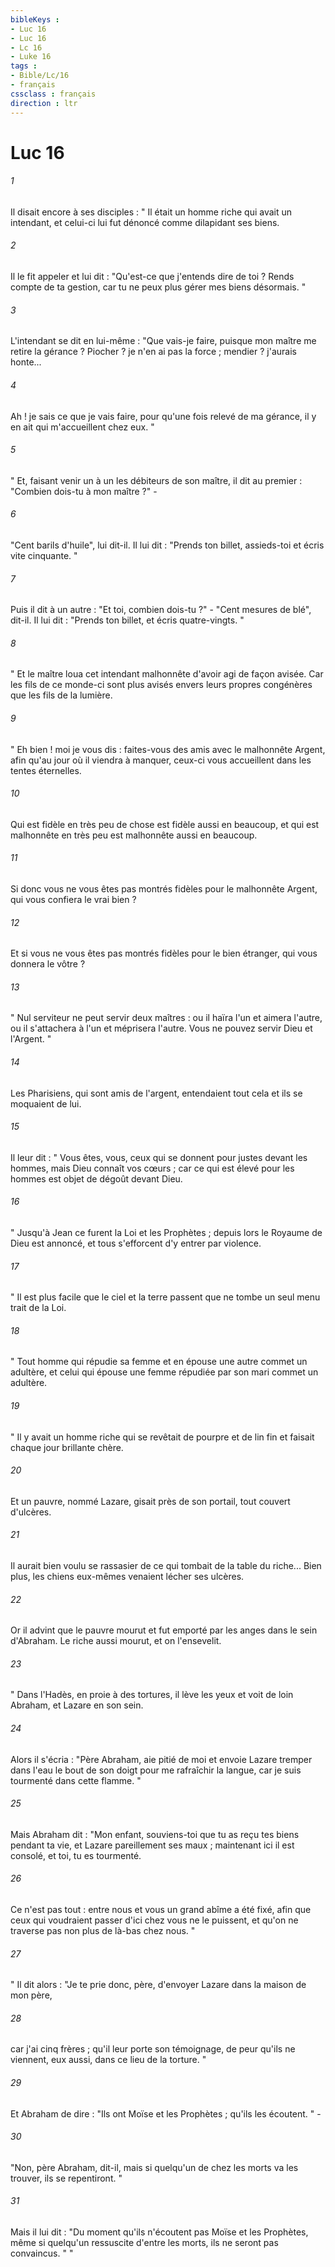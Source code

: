 ```yaml
---
bibleKeys : 
- Luc 16
- Luc 16
- Lc 16
- Luke 16
tags : 
- Bible/Lc/16
- français
cssclass : français
direction : ltr
---
```


# Luc 16

###### 1
Il disait encore à ses disciples : " Il était un homme riche qui avait un intendant, et celui-ci lui fut dénoncé comme dilapidant ses biens. 
###### 2
Il le fit appeler et lui dit : "Qu'est-ce que j'entends dire de toi ? Rends compte de ta gestion, car tu ne peux plus gérer mes biens désormais. " 
###### 3
L'intendant se dit en lui-même : "Que vais-je faire, puisque mon maître me retire la gérance ? Piocher ? je n'en ai pas la force ; mendier ? j'aurais honte... 
###### 4
Ah ! je sais ce que je vais faire, pour qu'une fois relevé de ma gérance, il y en ait qui m'accueillent chez eux. " 
###### 5
" Et, faisant venir un à un les débiteurs de son maître, il dit au premier : "Combien dois-tu à mon maître ?" - 
###### 6
"Cent barils d'huile", lui dit-il. Il lui dit : "Prends ton billet, assieds-toi et écris vite cinquante. " 
###### 7
Puis il dit à un autre : "Et toi, combien dois-tu ?" - "Cent mesures de blé", dit-il. Il lui dit : "Prends ton billet, et écris quatre-vingts. " 
###### 8
" Et le maître loua cet intendant malhonnête d'avoir agi de façon avisée. Car les fils de ce monde-ci sont plus avisés envers leurs propres congénères que les fils de la lumière. 
###### 9
" Eh bien ! moi je vous dis : faites-vous des amis avec le malhonnête Argent, afin qu'au jour où il viendra à manquer, ceux-ci vous accueillent dans les tentes éternelles. 
###### 10
Qui est fidèle en très peu de chose est fidèle aussi en beaucoup, et qui est malhonnête en très peu est malhonnête aussi en beaucoup. 
###### 11
Si donc vous ne vous êtes pas montrés fidèles pour le malhonnête Argent, qui vous confiera le vrai bien ? 
###### 12
Et si vous ne vous êtes pas montrés fidèles pour le bien étranger, qui vous donnera le vôtre ? 
###### 13
" Nul serviteur ne peut servir deux maîtres : ou il haïra l'un et aimera l'autre, ou il s'attachera à l'un et méprisera l'autre. Vous ne pouvez servir Dieu et l'Argent. " 
###### 14
Les Pharisiens, qui sont amis de l'argent, entendaient tout cela et ils se moquaient de lui. 
###### 15
Il leur dit : " Vous êtes, vous, ceux qui se donnent pour justes devant les hommes, mais Dieu connaît vos cœurs ; car ce qui est élevé pour les hommes est objet de dégoût devant Dieu. 
###### 16
" Jusqu'à Jean ce furent la Loi et les Prophètes ; depuis lors le Royaume de Dieu est annoncé, et tous s'efforcent d'y entrer par violence. 
###### 17
" Il est plus facile que le ciel et la terre passent que ne tombe un seul menu trait de la Loi. 
###### 18
" Tout homme qui répudie sa femme et en épouse une autre commet un adultère, et celui qui épouse une femme répudiée par son mari commet un adultère. 
###### 19
" Il y avait un homme riche qui se revêtait de pourpre et de lin fin et faisait chaque jour brillante chère. 
###### 20
Et un pauvre, nommé Lazare, gisait près de son portail, tout couvert d'ulcères. 
###### 21
Il aurait bien voulu se rassasier de ce qui tombait de la table du riche... Bien plus, les chiens eux-mêmes venaient lécher ses ulcères. 
###### 22
Or il advint que le pauvre mourut et fut emporté par les anges dans le sein d'Abraham. Le riche aussi mourut, et on l'ensevelit. 
###### 23
" Dans l'Hadès, en proie à des tortures, il lève les yeux et voit de loin Abraham, et Lazare en son sein. 
###### 24
Alors il s'écria : "Père Abraham, aie pitié de moi et envoie Lazare tremper dans l'eau le bout de son doigt pour me rafraîchir la langue, car je suis tourmenté dans cette flamme. " 
###### 25
Mais Abraham dit : "Mon enfant, souviens-toi que tu as reçu tes biens pendant ta vie, et Lazare pareillement ses maux ; maintenant ici il est consolé, et toi, tu es tourmenté. 
###### 26
Ce n'est pas tout : entre nous et vous un grand abîme a été fixé, afin que ceux qui voudraient passer d'ici chez vous ne le puissent, et qu'on ne traverse pas non plus de là-bas chez nous. " 
###### 27
" Il dit alors : "Je te prie donc, père, d'envoyer Lazare dans la maison de mon père, 
###### 28
car j'ai cinq frères ; qu'il leur porte son témoignage, de peur qu'ils ne viennent, eux aussi, dans ce lieu de la torture. " 
###### 29
Et Abraham de dire : "Ils ont Moïse et les Prophètes ; qu'ils les écoutent. " - 
###### 30
"Non, père Abraham, dit-il, mais si quelqu'un de chez les morts va les trouver, ils se repentiront. " 
###### 31
Mais il lui dit : "Du moment qu'ils n'écoutent pas Moïse et les Prophètes, même si quelqu'un ressuscite d'entre les morts, ils ne seront pas convaincus. " " 
